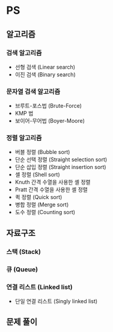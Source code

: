 # PS

## 알고리즘
### 검색 알고리즘
* 선형 검색 (Linear search)
* 이진 검색 (Binary search)
### 문자열 검색 알고리즘
* 브루트-포스법 (Brute-Force)
* KMP 법
* 보이어-무어법 (Boyer-Moore)
### 정렬 알고리즘
* 버블 정렬 (Bubble sort)
* 단순 선택 정렬 (Straight selection sort)
* 단순 삽입 정렬 (Straight insertion sort)
* 셸 정렬 (Shell sort)
* Knuth 간격 수열을 사용한 셸 정렬
* Pratt 간격 수열을 사용한 셸 정렬
* 퀵 정렬 (Quick sort)
* 병합 정렬 (Merge sort)
* 도수 정렬 (Counting sort)

## 자료구조
### 스택 (Stack)
### 큐 (Queue)
### 연결 리스트 (Linked list)
* 단일 연결 리스트 (Singly linked list)

## 문제 풀이